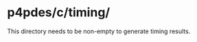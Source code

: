 p4pdes/c/timing/
================

This directory needs to be non-empty to generate timing results.


